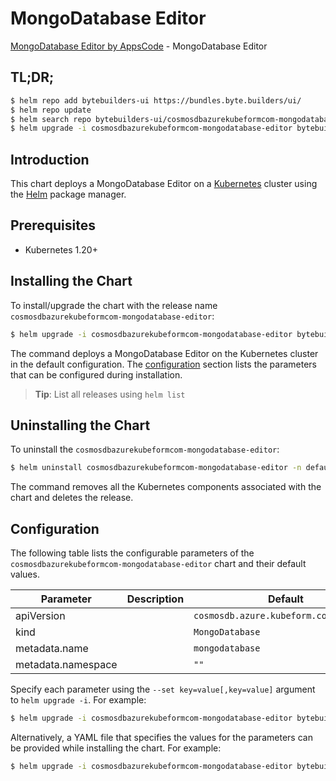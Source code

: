 # MongoDatabase Editor

[MongoDatabase Editor by AppsCode](https://byte.builders) - MongoDatabase Editor

## TL;DR;

```bash
$ helm repo add bytebuilders-ui https://bundles.byte.builders/ui/
$ helm repo update
$ helm search repo bytebuilders-ui/cosmosdbazurekubeformcom-mongodatabase-editor --version=v0.4.18
$ helm upgrade -i cosmosdbazurekubeformcom-mongodatabase-editor bytebuilders-ui/cosmosdbazurekubeformcom-mongodatabase-editor -n default --create-namespace --version=v0.4.18
```

## Introduction

This chart deploys a MongoDatabase Editor on a [Kubernetes](http://kubernetes.io) cluster using the [Helm](https://helm.sh) package manager.

## Prerequisites

- Kubernetes 1.20+

## Installing the Chart

To install/upgrade the chart with the release name `cosmosdbazurekubeformcom-mongodatabase-editor`:

```bash
$ helm upgrade -i cosmosdbazurekubeformcom-mongodatabase-editor bytebuilders-ui/cosmosdbazurekubeformcom-mongodatabase-editor -n default --create-namespace --version=v0.4.18
```

The command deploys a MongoDatabase Editor on the Kubernetes cluster in the default configuration. The [configuration](#configuration) section lists the parameters that can be configured during installation.

> **Tip**: List all releases using `helm list`

## Uninstalling the Chart

To uninstall the `cosmosdbazurekubeformcom-mongodatabase-editor`:

```bash
$ helm uninstall cosmosdbazurekubeformcom-mongodatabase-editor -n default
```

The command removes all the Kubernetes components associated with the chart and deletes the release.

## Configuration

The following table lists the configurable parameters of the `cosmosdbazurekubeformcom-mongodatabase-editor` chart and their default values.

|     Parameter      | Description |                      Default                      |
|--------------------|-------------|---------------------------------------------------|
| apiVersion         |             | <code>cosmosdb.azure.kubeform.com/v1alpha1</code> |
| kind               |             | <code>MongoDatabase</code>                        |
| metadata.name      |             | <code>mongodatabase</code>                        |
| metadata.namespace |             | <code>""</code>                                   |


Specify each parameter using the `--set key=value[,key=value]` argument to `helm upgrade -i`. For example:

```bash
$ helm upgrade -i cosmosdbazurekubeformcom-mongodatabase-editor bytebuilders-ui/cosmosdbazurekubeformcom-mongodatabase-editor -n default --create-namespace --version=v0.4.18 --set apiVersion=cosmosdb.azure.kubeform.com/v1alpha1
```

Alternatively, a YAML file that specifies the values for the parameters can be provided while
installing the chart. For example:

```bash
$ helm upgrade -i cosmosdbazurekubeformcom-mongodatabase-editor bytebuilders-ui/cosmosdbazurekubeformcom-mongodatabase-editor -n default --create-namespace --version=v0.4.18 --values values.yaml
```
